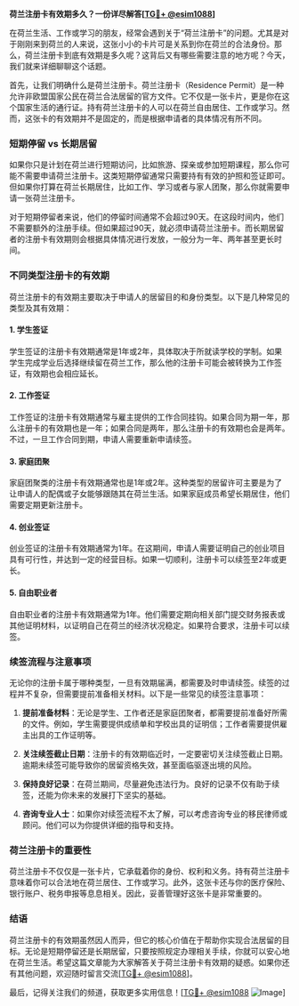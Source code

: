 **荷兰注册卡有效期多久？一份详尽解答[[TG💪+ @esim1088](https://t.me/s/esim1088)]**

在荷兰生活、工作或学习的朋友，经常会遇到关于“荷兰注册卡”的问题。尤其是对于刚刚来到荷兰的人来说，这张小小的卡片可是关系到你在荷兰的合法身份。那么，荷兰注册卡到底有效期是多久呢？这背后又有哪些需要注意的地方呢？今天，我们就来详细聊聊这个话题。

首先，让我们明确什么是荷兰注册卡。荷兰注册卡（Residence Permit）是一种允许非欧盟国家公民在荷兰合法居留的官方文件。它不仅是一张卡片，更是你在这个国家生活的通行证。持有荷兰注册卡的人可以在荷兰自由居住、工作或学习。然而，这张卡的有效期并不是固定的，而是根据申请者的具体情况有所不同。

### **短期停留 vs 长期居留**

如果你只是计划在荷兰进行短期访问，比如旅游、探亲或参加短期课程，那么你可能不需要申请荷兰注册卡。这类短期停留通常只需要持有有效的护照和签证即可。但如果你打算在荷兰长期居住，比如工作、学习或者与家人团聚，那么你就需要申请一张荷兰注册卡。

对于短期停留者来说，他们的停留时间通常不会超过90天。在这段时间内，他们不需要额外的注册手续。但如果超过90天，就必须申请荷兰注册卡。而长期居留者的注册卡有效期则会根据具体情况进行发放，一般分为一年、两年甚至更长时间。

### **不同类型注册卡的有效期**

荷兰注册卡的有效期主要取决于申请人的居留目的和身份类型。以下是几种常见的类型及其有效期：

#### **1. 学生签证**
学生签证的注册卡有效期通常是1年或2年，具体取决于所就读学校的学制。如果学生完成学业后选择继续留在荷兰工作，那么他的注册卡可能会被转换为工作签证，有效期也会相应延长。

#### **2. 工作签证**
工作签证的注册卡有效期通常与雇主提供的工作合同挂钩。如果合同为期一年，那么注册卡的有效期也是一年；如果合同是两年，那么注册卡的有效期也会是两年。不过，一旦工作合同到期，申请人需要重新申请续签。

#### **3. 家庭团聚**
家庭团聚类的注册卡有效期通常也是1年或2年。这种类型的居留许可主要是为了让申请人的配偶或子女能够跟随其在荷兰生活。如果家庭成员希望长期居住，他们需要定期更新注册卡。

#### **4. 创业签证**
创业签证的注册卡有效期通常为1年。在这期间，申请人需要证明自己的创业项目具有可行性，并达到一定的经营目标。如果一切顺利，注册卡可以续签至2年或更长。

#### **5. 自由职业者**
自由职业者的注册卡有效期通常为1年。他们需要定期向相关部门提交财务报表或其他证明材料，以证明自己在荷兰的经济状况稳定。如果符合要求，注册卡可以续签。

### **续签流程与注意事项**

无论你的注册卡属于哪种类型，一旦有效期届满，都需要及时申请续签。续签的过程并不复杂，但需要提前准备相关材料。以下是一些常见的续签注意事项：

1. **提前准备材料**：无论是学生、工作者还是家庭团聚者，都需要提前准备好所需的文件。例如，学生需要提供成绩单和学校出具的证明信；工作者需要提供雇主出具的工作证明等。

2. **关注续签截止日期**：注册卡的有效期临近时，一定要密切关注续签截止日期。逾期未续签可能导致你的居留资格失效，甚至面临驱逐出境的风险。

3. **保持良好记录**：在荷兰期间，尽量避免违法行为。良好的记录不仅有助于续签，还能为你未来的发展打下坚实的基础。

4. **咨询专业人士**：如果你对续签流程不太了解，可以考虑咨询专业的移民律师或顾问。他们可以为你提供详细的指导和支持。

### **荷兰注册卡的重要性**

荷兰注册卡不仅仅是一张卡片，它承载着你的身份、权利和义务。持有荷兰注册卡意味着你可以合法地在荷兰居住、工作或学习。此外，这张卡还与你的医疗保险、银行账户、税务申报等息息相关。因此，妥善管理好这张卡是非常重要的。

### **结语**

荷兰注册卡的有效期虽然因人而异，但它的核心价值在于帮助你实现合法居留的目标。无论是短期停留还是长期居留，只要按照规定办理相关手续，你就可以安心地在荷兰生活。希望这篇文章能为大家解答关于荷兰注册卡有效期的疑惑。如果你还有其他问题，欢迎随时留言交流[[TG💪+ @esim1088](https://t.me/s/esim1088)]。

最后，记得关注我们的频道，获取更多实用信息！[[TG💪+ @esim1088](https://t.me/s/esim1088) ![Image](https://i.postimg.cc/4NQfJmqS/Snipaste-2025-05-13-00-14-12.png)]